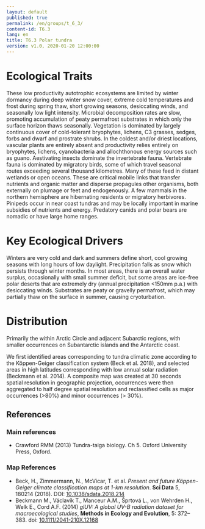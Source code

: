 ```yaml
---
layout: default
published: true
permalink: /en/groups/t_6_3/
content-id: T6.3
lang: en
title: T6.3 Polar tundra
version: v1.0, 2020-01-20 12:00:00
---
```

# Ecological Traits

These low productivity autotrophic ecosystems are limited by winter dormancy during deep winter snow cover, extreme cold temperatures and frost during spring thaw, short growing seasons, desiccating winds, and seasonally low light intensity. Microbial decomposition rates are slow, promoting accumulation of peaty permafrost substrates in which only the surface horizon thaws seasonally. Vegetation is dominated by largely continuous cover of cold-tolerant bryophytes, lichens, C3 grasses, sedges, forbs and dwarf and prostrate shrubs. In the coldest and/or driest locations, vascular plants are entirely absent and productivity relies entirely on bryophytes, lichens, cyanobacteria and allochthonous energy sources such as guano. Aestivating insects dominate the invertebrate fauna. Vertebrate fauna is dominated by migratory birds, some of which travel seasonal routes exceeding several thousand kilometres. Many of these feed in distant wetlands or open oceans. These are critical mobile links that transfer nutrients and organic matter and disperse propagules other organisms, both externally on plumage or feet and endogenously. A few mammals in the northern hemisphere are hibernating residents or migratory herbivores. Pinipeds occur in near coast tundras and may be locally important in marine subsidies of nutrients and energy. Predatory canids and polar bears are nomadic or have large home ranges.

# Key Ecological Drivers

Winters are very cold and dark and summers define short, cool growing seasons with long hours of low daylight. Precipitation falls as snow which persists through winter months. In most areas, there is an overall water surplus, occasionally with small summer deficit, but some areas are ice-free polar deserts that are extremely dry (annual precipitation <150mm p.a.) with desiccating winds. Substrates are peaty or gravelly permafrost, which may partially thaw on the surface in summer, causing cryoturbation.

# Distribution

Primarily the within Arctic Circle and adjacent Subarctic regions, with smaller occurrences on Subantarctic islands and the Antarctic coast.

We first identified areas corresponding to tundra climatic zone according to the Köppen-Geiger classification system (Beck et al. 2018), and selected areas in high latitudes corresponding with low annual solar radiation (Beckmann et al. 2014). A composite map was created at 30 seconds spatial resolution in geographic projection, occurrences were then aggregated to half degree spatial resolution and reclassified cells as major occurrences (>80%) and minor occurrences (> 30%).

## References
### Main references
* Crawford RMM (2013) Tundra-taiga biology. Ch 5. Oxford University Press, Oxford.
### Map References
* Beck, H., Zimmermann, N., McVicar, T. et al. *Present and future Köppen-Geiger climate classification maps at 1-km resolution*. **Sci Data** 5, 180214 (2018). DOI: [10.1038/sdata.2018.214](https://doi.org/10.1038/sdata.2018.214)
* Beckmann M., Václavík T., Manceur A.M., Šprtová L., von Wehrden H., Welk E., Cord A.F. (2014) *glUV: A global UV-B radiation dataset for macroecological studies*, **Methods in Ecology and Evolution**, 5: 372–383. doi: [10.1111/2041-210X.12168](http://doi.org/10.1111/2041-210X.12168)
